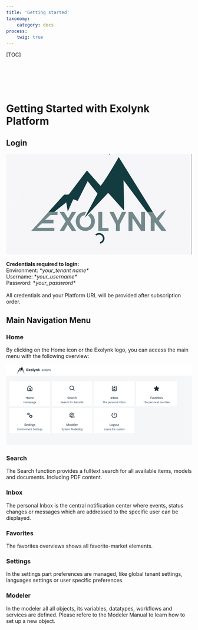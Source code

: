 ```yaml
---
title: 'Getting started'
taxonomy:
    category: docs
process:
    twig: true
---
```


[TOC]

<br><br><br><br>

# Getting Started with Exolynk Platform

## Login

![Login](login.gif?resize=800&classes=left)

**Credentials required to login:**<br>
Environment: \**your_tenant name\**<br>
Username: \**your_username\**<br>
Password: \**your_password\**<br>
<br>
All credentials and your Platform URL will be provided after subscription order.

## Main Navigation Menu

### Home

By clicking on the Home icon or the Exolynk logo, you can access the main menu with the following overview:

![Menu](main-menu.png?resize=600,400&classes=left)

### Search

The Search function provides a fulltext search for all available items, models and documents. Including PDF content.

### Inbox

The personal Inbox is the central notification center where events, status changes or messages which are addressed to the specific user can be displayed.

### Favorites

The favorites overviews shows all favorite-market elements.

### Settings

In the settings part preferences are managed, like global tenant settings, languages settings or user specific preferences.

### Modeler

In the modeler all all objects, its variables, datatypes, workflows and services are defined.
Please refere to the Modeler Manual to learn how to set up a new object.